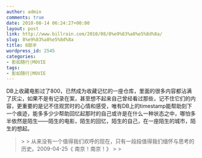 ```yaml
---
author: admin
comments: true
date: 2010-08-14 06:24:27+00:00
layout: post
link: http://www.billrain.com/2010/08/8%e9%83%a8%e5%8d%8a/
slug: 8%e9%83%a8%e5%8d%8a
title: 8部半
wordpress_id: 2545
categories:
- 影如随行|MOVIE
tags:
- 影如随行|MOVIE
---
```


DB上收藏电影过了800，已然成为收藏记忆的一座仓库，里面的很多内容都沾满了灰尘，如果不是有记录在案，甚至想不起来自己曾经看过那些，记不住它们的内容，更重要的是记不住观赏时的心情和感受，唯有DB上的timestamp能帮助刻下一个痕迹，能多多少少帮助回忆起那时的自己或许是在什么一种状态之中，哪怕多半依然是陌生——陌生的电影，陌生的回忆，陌生的自己，在一座陌生的城市，陌生的想起。

 

<blockquote>  
> 
> 从来没有一个值得我们欢呼的现在，只有一段段值得我们缅怀与思考的历史。2009-04-25《 南京！南京！》
> 
> </blockquote>
